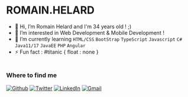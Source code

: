 # ROMAIN.HELARD

- 👋 Hi, I’m Romain Helard and I'm 34 years old ! ;)
- 👀 I’m interested in Web Development & Mobile Development !
- 🌱 I’m currently learning `HTML/CSS` `BootStrap` `TypeScript` `Javascript` `C#` `Java11/17` `JavaEE` `PHP` `Angular`
- ⚡ Fun fact :  #titanic { float : none }

#
<h3>Where to find me</h3>
<p><a href="https://github.com/romainhelard" target="_blank"><img alt="Github" src="https://img.shields.io/badge/GitHub-%2312100E.svg?&style=for-the-badge&logo=Github&logoColor=white" /></a> <a href="https://twitter.com/romainjocelyn" target="_blank"><img alt="Twitter" src="https://img.shields.io/badge/twitter-%231DA1F2.svg?&style=for-the-badge&logo=twitter&logoColor=white" /></a> <a href="https://www.linkedin.com/in/romainhelard/" target="_blank"><img alt="LinkedIn" src="https://img.shields.io/badge/linkedin-%230077B5.svg?&style=for-the-badge&logo=linkedin&logoColor=white" /></a> <a href="mailto:romainhelard@gmail.com" target="_blank"><img alt="Gmail" src="https://img.shields.io/badge/Gmail-D14836?style=for-the-badge&logo=gmail&logoColor=white" /></a>
</p>
